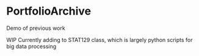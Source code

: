 # PortfolioArchive
Demo of previous work


WIP
Currently adding to STAT129 class, which is largely python scripts for big data processing
